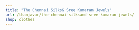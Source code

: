 ```yaml
---
title: "The Chennai Silks& Sree Kumaran Jewels"
url: /thanjavur/the-chennai-silksand-sree-kumaran-jewels/
shop: clothes
---
```

